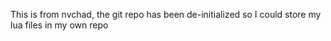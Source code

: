 This is from nvchad, the git repo has been de-initialized so I could store my lua files in my own repo
